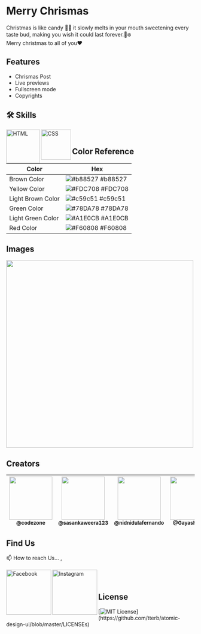 
# Merry Chrismas

Christmas is like candy 🤤🍭 it slowly melts in your mouth sweetening every taste bud, making you wish it could last forever.🌲❄️
</br>
Merry christmas to all of you❤


## Features

- Chrismas Post
- Live previews
- Fullscreen mode
- Copyrights


## 🛠 Skills

<img align="left" alt="HTML" width="90px" src="https://img.shields.io/badge/HTML5-E34F26?style=for-the-badge&logo=html5&logoColor=white" />
<img align="left" alt="CSS" width="80px" src="https://img.shields.io/badge/CSS3-1572B6?style=for-the-badge&logo=css3&logoColor=white" />

</br>


## Color Reference

| Color             | Hex                                                                |
| ----------------- | ------------------------------------------------------------------ |
| Brown Color | ![#b88527](https://via.placeholder.com/10/b88527?text=+) #b88527 |
| Yellow Color | ![#FDC708](https://via.placeholder.com/10/FDC708?text=+) #FDC708 |
| Light Brown Color | ![#c59c51](https://via.placeholder.com/10/c59c51?text=+) #c59c51|
| Green Color | ![#78DA78](https://via.placeholder.com/10/78DA78?text=+) #78DA78 |
| Light Green Color | ![#A1E0CB](https://via.placeholder.com/10/A1E0CB?text=+) #A1E0CB |
| Red Color | ![#F60808](https://via.placeholder.com/10/F60808?text=+) #F60808 |


## Images
<img width="500px" src="https://github.com/CodeZoneTech/DBroCode/blob/main/Design%2014/IMG/img1.png">


## Creators

| [<img src="https://github.com/CodeZoneTech.png?size=250" width="115"><br><sub>@codezone</sub>](https://github.com/CodeZoneTech) | [<img  src="https://github.com/sasankaweera123.png?size=115" width="115"><br><sub>@sasankaweera123</sub>](https://github.com/sasankaweera123) | [<img  src="https://github.com/nidnidulafernando.png?size=115" width="115"><br><sub>@nidnidulafernando</sub>](https://github.com/nidnidulafernando) | [<img src="https://github.com/Gayashani00.png?size=250" width="115"><br><sub>@Gayashani00</sub>](https://github.com/Gayashani00) |  
| :---------------------------------------------------------------------------------------------------------------------: | :----------------------------------------------------------------------------------------------------------------------------------: | :-------------------------------------------------------------------------------------------------------------------: |:-------------------------------------------------------------------------------------------------------------------: |


## Find Us

📫 How to reach Us... , </br></br>
<a href="https://www.facebook.com/CodeZone-107084475018756/">
  <img align="left" alt="Facebook" width="120px" src="https://img.shields.io/badge/Facebook-1877F2?style=for-the-badge&logo=facebook&logoColor=white" />
</a>
<a href="https://www.instagram.com/d_bro_code/">
  <img align="left" alt="Instagram" width="120px" src="https://img.shields.io/badge/Instagram-E4405F?style=for-the-badge&logo=instagram&logoColor=white" />
</a>


</br>

## License

[![MIT License](https://img.shields.io/apm/l/atomic-design-ui.svg?)](https://github.com/tterb/atomic-design-ui/blob/master/LICENSEs)
